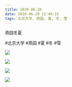 ```yaml
---
title: 2020-06-20
date: 2020-06-20 22:49:19
tags: 北京大学, 燕园, 夏, 冬, 雪
---
```


<p>燕园冬夏</p>

#北京大学 #燕园 #夏 #冬 #雪

![](/assets/images/2020/06/7d58d11e00f6d0600c1a9117cf6bddfe.jpg)

![](/assets/images/2020/06/332802cf8286a1a68154f37ad6638cf9.jpg)

![](/assets/images/2020/06/4930b87553157ca203d0a3b60eee5e91.jpg)

![](/assets/images/2020/06/2fbba3ea1296877dcc1913a78c8d8ecd.jpg)
